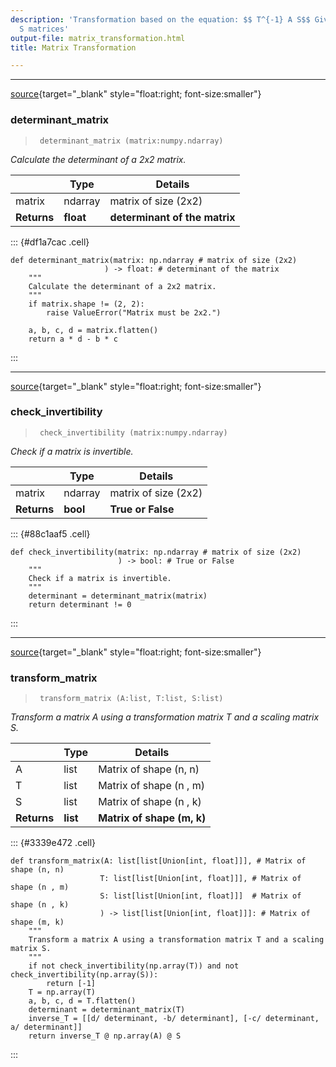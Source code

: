 ```yaml
---
description: 'Transformation based on the equation: $$ T^{-1} A S$$ Given A, T and
  S matrices'
output-file: matrix_transformation.html
title: Matrix Transformation

---
```




<!-- WARNING: THIS FILE WAS AUTOGENERATED! DO NOT EDIT! -->

---

[source](https://github.com/teja00/BuildingBlocks/blob/main/BuildingBlocks/matrix_transformation.py#L13){target="_blank" style="float:right; font-size:smaller"}

### determinant_matrix

>      determinant_matrix (matrix:numpy.ndarray)

*Calculate the determinant of a 2x2 matrix.*

|    | **Type** | **Details** |
| -- | -------- | ----------- |
| matrix | ndarray | matrix of size (2x2) |
| **Returns** | **float** | **determinant of the matrix** |


::: {#df1a7cac .cell}
``` {.python .cell-code code-fold="show" code-summary="Exported source"}
def determinant_matrix(matrix: np.ndarray # matrix of size (2x2)
                     ) -> float: # determinant of the matrix
    """
    Calculate the determinant of a 2x2 matrix.
    """
    if matrix.shape != (2, 2):
        raise ValueError("Matrix must be 2x2.")
    
    a, b, c, d = matrix.flatten()
    return a * d - b * c
```
:::


---

[source](https://github.com/teja00/BuildingBlocks/blob/main/BuildingBlocks/matrix_transformation.py#L25){target="_blank" style="float:right; font-size:smaller"}

### check_invertibility

>      check_invertibility (matrix:numpy.ndarray)

*Check if a matrix is invertible.*

|    | **Type** | **Details** |
| -- | -------- | ----------- |
| matrix | ndarray | matrix of size (2x2) |
| **Returns** | **bool** | **True or False** |


::: {#88c1aaf5 .cell}
``` {.python .cell-code code-fold="show" code-summary="Exported source"}
def check_invertibility(matrix: np.ndarray # matrix of size (2x2)
                        ) -> bool: # True or False
    """
    Check if a matrix is invertible.
    """
    determinant = determinant_matrix(matrix)
    return determinant != 0
```
:::


---

[source](https://github.com/teja00/BuildingBlocks/blob/main/BuildingBlocks/matrix_transformation.py#L34){target="_blank" style="float:right; font-size:smaller"}

### transform_matrix

>      transform_matrix (A:list, T:list, S:list)

*Transform a matrix A using a transformation matrix T and a scaling matrix S.*

|    | **Type** | **Details** |
| -- | -------- | ----------- |
| A | list | Matrix of shape (n, n) |
| T | list | Matrix of shape (n , m) |
| S | list | Matrix of shape (n , k) |
| **Returns** | **list** | **Matrix of shape (m, k)** |


::: {#3339e472 .cell}
``` {.python .cell-code code-fold="show" code-summary="Exported source"}
def transform_matrix(A: list[list[Union[int, float]]], # Matrix of shape (n, n)
					T: list[list[Union[int, float]]], # Matrix of shape (n , m)
					S: list[list[Union[int, float]]]  # Matrix of shape (n , k)
                    ) -> list[list[Union[int, float]]]: # Matrix of shape (m, k)
	"""
	Transform a matrix A using a transformation matrix T and a scaling matrix S.
	"""
	if not check_invertibility(np.array(T)) and not check_invertibility(np.array(S)):
		return [-1]
	T = np.array(T)
	a, b, c, d = T.flatten()
	determinant = determinant_matrix(T)
	inverse_T = [[d/ determinant, -b/ determinant], [-c/ determinant, a/ determinant]]
	return inverse_T @ np.array(A) @ S
```
:::


